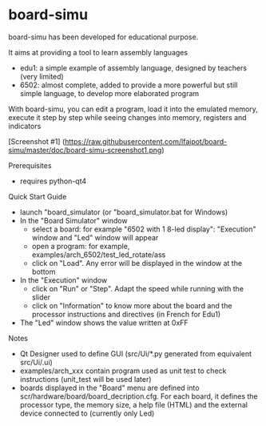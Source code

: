 # board-simu

board-simu has been developed for educational purpose.

It aims at providing a tool to learn assembly languages
* edu1: a simple example of assembly language, designed by teachers (very limited)
* 6502: almost complete, added to provide a more powerful but still simple language, to develop more elaborated program

With board-simu, you can edit a program, load it into the emulated memory, execute it step by step while seeing changes into memory, registers and indicators

[Screenshot #1] (https://raw.githubusercontent.com/lfaipot/board-simu/master/doc/board-simu-screenshot1.png)

Prerequisites
* requires python-qt4

Quick Start Guide
* launch "board_simulator (or "board_simulator.bat for Windows)
* In the "Board Simulator" window
    * select a board: for example "6502 with 1 8-led display": "Execution" window and "Led" window will appear
    * open a program: for example, examples/arch_6502/test_led_rotate/ass
    * click on "Load". Any error will be displayed in the window at the bottom
* In the "Execution" window
    * click on "Run" or "Step". Adapt the speed while running with the slider
    * click on "Information" to know more about the board and the processor instructions and directives (in French for Edu1)
* The "Led" window shows the value written at 0xFF

Notes
* Qt Designer used to define GUI (src/Ui/*.py generated from equivalent src/Ui/.ui)
* examples/arch_xxx contain program used as unit test to check instructions (unit_test will be used later)
* boards displayed in the "Board" menu are defined into scr/hardware/board/board_decription.cfg. For each board, it defines the processor type, the memory size, a help file (HTML) and the external device connected to (currently only Led)

